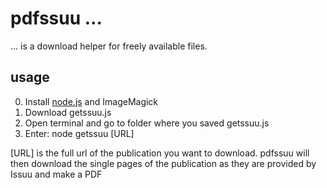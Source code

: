# pdfssuu …

… is a download helper for freely available files. 

## usage

0. Install [node.js](http://nodejs.org/) and ImageMagick
1. Download getssuu.js
2. Open terminal and go to folder where you saved getssuu.js
3. Enter: node getssuu [URL]

[URL] is the full url of the publication you want to download. pdfssuu will then download the single pages of the publication as they are provided by Issuu and make a PDF
